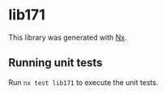 # lib171

This library was generated with [Nx](https://nx.dev).

## Running unit tests

Run `nx test lib171` to execute the unit tests.
